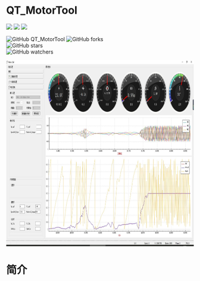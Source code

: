 # QT_MotorTool

![](https://img.shields.io/badge/Buile-win10-blue)  ![](https://img.shields.io/badge/QT-5.0%2B-brightgreen)  ![](https://img.shields.io/badge/language-C%2B%2B-red)  

![GitHub QT_MotorTool](https://img.shields.io/github/followers/snowdreams1006.svg?style=social)	
![GitHub forks](https://img.shields.io/github/forks/snowdreams1006/snowdreams1006.github.io.svg?style=social)	
![GitHub stars](https://img.shields.io/github/stars/snowdreams1006/snowdreams1006.github.io.svg?style=social)	
![GitHub watchers](https://img.shields.io/github/watchers/snowdreams1006/snowdreams1006.github.io.svg?style=social)
<div align=center><img width="1024" height="500" src="https://github.com/LXiuFeng/QT_MotorTool/blob/main/img/QQ%E5%9B%BE%E7%89%8720210611085033.jpg"></div>


# 简介
